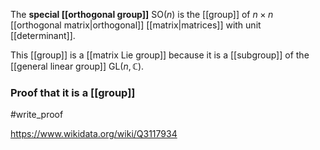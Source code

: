 The **special [[orthogonal group]]** $\text{SO}(n)$ is the [[group]] of $n\times n$ [[orthogonal matrix|orthogonal]] [[matrix|matrices]] with unit [[determinant]].

This [[group]] is a [[matrix Lie group]] because it is a [[subgroup]] of the [[general linear group]] $\text{GL}(n,\mathbb C)$.

### Proof that it is a [[group]]
#write_proof 

https://www.wikidata.org/wiki/Q3117934